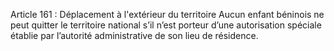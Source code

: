 Article 161 : Déplacement à l'extérieur du territoire
Aucun enfant béninois ne peut quitter le territoire national s’il n’est porteur d’une autorisation spéciale établie par l’autorité administrative de son lieu de résidence.
